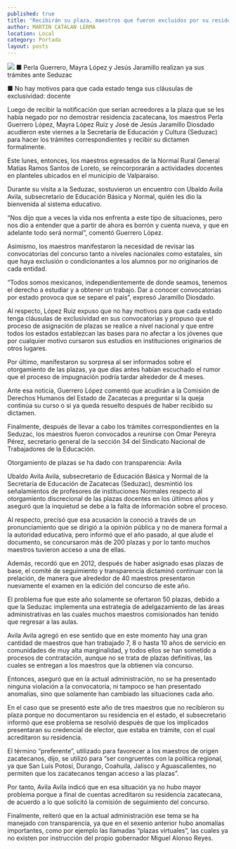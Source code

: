 ```yaml
---
published: true
title: "Recibirán su plaza, maestros que fueron excluidos por su residencia"
author: MARTIN CATALAN LERMA
location: Local
category: Portada
layout: posts
---
```


![](http://i.imgur.com/eTrjVOkm.jpg)
■ Perla Guerrero, Mayra López y Jesús Jaramillo realizan ya sus trámites ante Seduzac

■ No hay motivos para que cada estado tenga sus cláusulas de exclusividad: docente

Luego de recibir la notificación que serían acreedores a la plaza que se les había negado por no demostrar residencia zacatecana, los maestros Perla Guerrero López, Mayra López Ruiz y José de Jesús Jaramillo Diosdado acudieron este viernes a la Secretaría de Educación y Cultura (Seduzac) para hacer los trámites correspondientes y recibir su dictamen formalmente.

Este lunes, entonces, los maestros egresados de la Normal Rural General Matías Ramos Santos de Loreto, se reincorporarán a actividades docentes en planteles ubicados en el municipio de Valparaíso.

Durante su visita a la Seduzac, sostuvieron un encuentro con Ubaldo Avila Avila, subsecretario de Educación Básica y Normal, quién les dio la bienvenida al sistema educativo.

“Nos dijo que a veces la vida nos enfrenta a este tipo de situaciones, pero nos dio a entender que a partir de ahora es borrón y cuenta nueva, y que en adelante todo será normal”, comentó Guerrero López.

Asimismo, los maestros manifestaron la necesidad de revisar las convocatorias del concurso tanto a niveles nacionales como estatales, sin que haya exclusión o condicionantes a los alumnos por no originarios de cada entidad.

“Todos somos mexicanos, independientemente de donde seamos, tenemos el derecho a estudiar y a obtener un trabajo. Dar a conocer convocatorias por estado provoca que se separe el país”, expresó Jaramillo Diosdado.

Al respecto, López Ruiz expuso que no hay motivos para que cada estado tenga cláusulas de exclusividad en sus convocatorias y propuso que el proceso de asignación de plazas se realice a nivel nacional y que entre todos los estados establezcan las bases para no afectar a los jóvenes que por cualquier motivo cursaron sus estudios en instituciones originarios de otros lugares.

Por último, manifestaron su sorpresa al ser informados sobre el otorgamiento de las plazas, ya que días antes habían escuchado el rumor que el proceso de impugnación podría tardar alrededor de 4 meses.

Ante esa noticia, Guerrero López comentó que acudirán a la Comisión de Derechos Humanos del Estado de Zacatecas a preguntar si la queja continúa su curso o si ya queda resuelto después de haber recibido su dictamen.

Finalmente, después de llevar a cabo los trámites correspondientes en la Seduzac, los maestros fueron convocados a reunirse con Omar Pereyra Pérez, secretario general de la sección 34 del Sindicato Nacional de Trabajadores de la Educación.

Otorgamiento de plazas se ha dado con transparencia: Avila

Ubaldo Avila Avila, subsecretario de Educación Básica y Normal de la Secretaría de Educación de Zacatecas (Seduzac), desmintió los señalamientos de profesores de instituciones Normales respecto al otorgamiento discrecional de las plazas docentes en los últimos años y aseguró que la inquietud se debe a la falta de información sobre el proceso.

Al respecto, precisó que esa acusación la conoció a través de un pronunciamiento que se dirigió a la opinión pública y no de manera formal a la autoridad educativa, pero informó que el año pasado, al que alude el documento, se concursaron más de 200 plazas y por lo tanto muchos maestros tuvieron acceso a una de ellas.

Además, recordó que en 2012, después de haber asignado esas plazas de base, el comité de seguimiento y transparencia dictaminó continuar con la prelación, de manera que alrededor de 40 maestros presentaron nuevamente el examen en la edición del concurso de este año.

El problema fue que este año solamente se ofertaron 50 plazas, debido a que la Seduzac implementa una estrategia de adelgazamiento de las áreas administrativas en las cuales muchos maestros comisionados han tenido que regresar a las aulas.

Avila Avila agregó en ese sentido que en este momento hay una gran cantidad de maestros que han trabajado 7, 8 o hasta 10 años de servicio en comunidades de muy alta marginalidad, y todos ellos se han sometido a procesos de contratación, aunque no se trata de plazas definitivas, las cuales se entregan a los maestros que la obtienen vía concurso.

Entonces, aseguró que en la actual administración, no se ha presentado ninguna violación a la convocatoria, ni tampoco se han presentado anomalías, sino que solamente han cambiado las situaciones cada año.

En el caso que se presentó este año de tres maestros que no recibieron su plaza porque no documentaron su residencia en el estado, el subsecretario informó que ese problema se resolvió después de que los implicados presentaran su credencial de elector, que estaba en trámite, con el cual acreditaron su residencia.

El término “preferente”, utilizado para favorecer a los maestros de origen zacatecanos, dijo, se utilizó para “ser congruentes con la política regional, ya que San Luís Potosí, Durango, Coahuila, Jalisco y Aguascalientes, no permiten que los zacatecanos tengan acceso a las plazas”.

Por tanto, Avila Avila indicó que en esa situación ya no hubo mayor problema porque a final de cuentas acreditaron su residencia zacatecana, de acuerdo a lo que solicitó la comisión de seguimiento del concurso.

 Finalmente, reiteró que en la actual administración ese tema se ha manejado con transparencia, ya que en el sexenio anterior hubo anomalías importantes, como por ejemplo las llamadas “plazas virtuales”, las cuales ya no existen por instrucción del propio gobernador Miguel Alonso Reyes.
